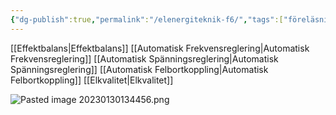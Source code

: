 ```yaml
---
{"dg-publish":true,"permalink":"/elenergiteknik-f6/","tags":["föreläsning","elenergiteknik"]}
---
```


[[Effektbalans\|Effektbalans]]
[[Automatisk Frekvensreglering\|Automatisk Frekvensreglering]]
[[Automatisk Spänningsreglering\|Automatisk Spänningsreglering]]
[[Automatisk Felbortkoppling\|Automatisk Felbortkoppling]]
[[Elkvalitet\|Elkvalitet]]

![Pasted image 20230130134456.png](/img/user/images/Pasted%20image%2020230130134456.png)

